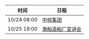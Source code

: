 | 时间          | 日程                                                                                                                               |
| ----------- | -------------------------------------------------------------------------------------------------------------------------------- |
| 10/24 08:00 | [中核集团](https://www.google.com/calendar/event?eid=MHM3bzNvMGRidDd2ZjEwZHU5OTRoYTIzdDggY203a3BraHVtNDRyampyM2xvNWVnMjRsZWdAZw)     |
| 10/25 18:00 | [渤船造船厂宣讲会](https://www.google.com/calendar/event?eid=MWVobjYyNWExYXNpY3N0ZWk3cmZ2dGZxZmMgY203a3BraHVtNDRyampyM2xvNWVnMjRsZWdAZw) |